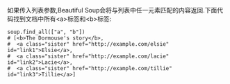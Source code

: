 如果传入列表参数,Beautiful Soup会将与列表中任一元素匹配的内容返回.下面代码找到文档中所有&lt;a&gt;标签和&lt;b&gt;标签:

```
soup.find_all(["a", "b"])
# [<b>The Dormouse's story</b>,
#  <a class="sister" href="http://example.com/elsie" id="link1">Elsie</a>,
#  <a class="sister" href="http://example.com/lacie" id="link2">Lacie</a>,
#  <a class="sister" href="http://example.com/tillie" id="link3">Tillie</a>]
```



